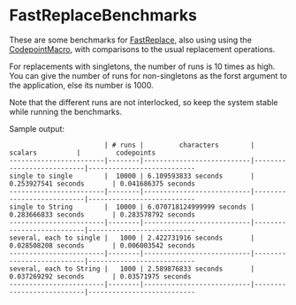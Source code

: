 # FastReplaceBenchmarks

These are some benchmarks for [FastReplace](https://github.com/stefanspringer1/FastReplace), also using using the [CodepointMacro](https://github.com/stefanspringer1/CodepointMacro), with comparisons to the usual replacement operations.

For replacements with singletons, the number of runs is 10 times as high. You can give the number of runs for non-singletons as the forst argument to the application, else its number is 1000.

Note that the different runs are not interlocked, so keep the system stable while running the benchmarks.

Sample output:

```text
                        | # runs |         characters        |          scalars          |         codepoints       
------------------------|--------|---------------------------|---------------------------|---------------------------
single to single        |  10000 | 6.109593833 seconds       | 0.253927541 seconds       | 0.041686375 seconds      
------------------------|--------|---------------------------|---------------------------|---------------------------
single to String        |  10000 | 6.070718124999999 seconds | 0.283666833 seconds       | 0.283578792 seconds      
------------------------|--------|---------------------------|---------------------------|---------------------------
several, each to single |   1000 | 2.422731916 seconds       | 0.028508208 seconds       | 0.006003542 seconds      
------------------------|--------|---------------------------|---------------------------|---------------------------
several, each to String |   1000 | 2.589876833 seconds       | 0.037269292 seconds       | 0.03571975 seconds       
------------------------|--------|---------------------------|---------------------------|---------------------------
```
